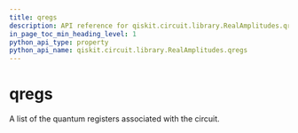 ```yaml
---
title: qregs
description: API reference for qiskit.circuit.library.RealAmplitudes.qregs
in_page_toc_min_heading_level: 1
python_api_type: property
python_api_name: qiskit.circuit.library.RealAmplitudes.qregs
---
```


# qregs

A list of the quantum registers associated with the circuit.

